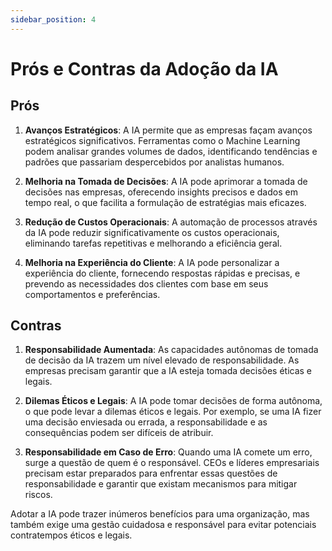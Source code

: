 ```yaml
---
sidebar_position: 4
---
```

# Prós e Contras da Adoção da IA
## Prós
1. **Avanços Estratégicos**: A IA permite que as empresas façam avanços estratégicos significativos. Ferramentas como o Machine Learning podem analisar grandes volumes de dados, identificando tendências e padrões que passariam despercebidos por analistas humanos.

2. **Melhoria na Tomada de Decisões**: A IA pode aprimorar a tomada de decisões nas empresas, oferecendo insights precisos e dados em tempo real, o que facilita a formulação de estratégias mais eficazes.

3. **Redução de Custos Operacionais**: A automação de processos através da IA pode reduzir significativamente os custos operacionais, eliminando tarefas repetitivas e melhorando a eficiência geral.

4. **Melhoria na Experiência do Cliente**: A IA pode personalizar a experiência do cliente, fornecendo respostas rápidas e precisas, e prevendo as necessidades dos clientes com base em seus comportamentos e preferências.

## Contras

1. **Responsabilidade Aumentada**: As capacidades autônomas de tomada de decisão da IA trazem um nível elevado de responsabilidade. As empresas precisam garantir que a IA esteja tomada decisões éticas e legais.

2. **Dilemas Éticos e Legais**: A IA pode tomar decisões de forma autônoma, o que pode levar a dilemas éticos e legais. Por exemplo, se uma IA fizer uma decisão enviesada ou errada, a responsabilidade e as consequências podem ser difíceis de atribuir.

3. **Responsabilidade em Caso de Erro**: Quando uma IA comete um erro, surge a questão de quem é o responsável. CEOs e líderes empresariais precisam estar preparados para enfrentar essas questões de responsabilidade e garantir que existam mecanismos para mitigar riscos.

Adotar a IA pode trazer inúmeros benefícios para uma organização, mas também exige uma gestão cuidadosa e responsável para evitar potenciais contratempos éticos e legais.
